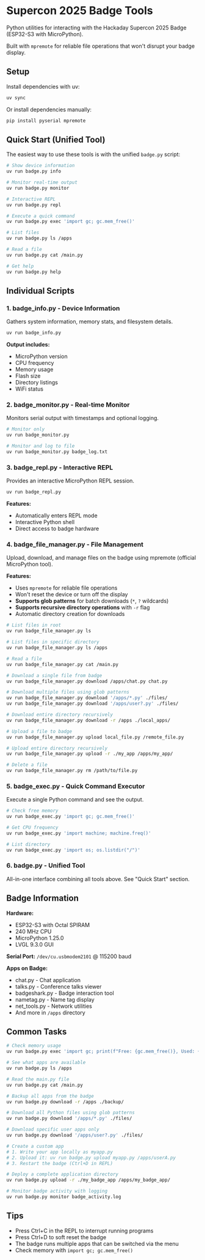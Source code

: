 # Supercon 2025 Badge Tools

Python utilities for interacting with the Hackaday Supercon 2025 Badge (ESP32-S3 with MicroPython).

Built with `mpremote` for reliable file operations that won't disrupt your badge display.

## Setup

Install dependencies with uv:
```bash
uv sync
```

Or install dependencies manually:
```bash
pip install pyserial mpremote
```

## Quick Start (Unified Tool)

The easiest way to use these tools is with the unified `badge.py` script:

```bash
# Show device information
uv run badge.py info

# Monitor real-time output
uv run badge.py monitor

# Interactive REPL
uv run badge.py repl

# Execute a quick command
uv run badge.py exec 'import gc; gc.mem_free()'

# List files
uv run badge.py ls /apps

# Read a file
uv run badge.py cat /main.py

# Get help
uv run badge.py help
```

## Individual Scripts

### 1. badge_info.py - Device Information
Gathers system information, memory stats, and filesystem details.

```bash
uv run badge_info.py
```

**Output includes:**
- MicroPython version
- CPU frequency
- Memory usage
- Flash size
- Directory listings
- WiFi status

### 2. badge_monitor.py - Real-time Monitor
Monitors serial output with timestamps and optional logging.

```bash
# Monitor only
uv run badge_monitor.py

# Monitor and log to file
uv run badge_monitor.py badge_log.txt
```

### 3. badge_repl.py - Interactive REPL
Provides an interactive MicroPython REPL session.

```bash
uv run badge_repl.py
```

**Features:**
- Automatically enters REPL mode
- Interactive Python shell
- Direct access to badge hardware

### 4. badge_file_manager.py - File Management
Upload, download, and manage files on the badge using mpremote (official MicroPython tool).

**Features:**
- Uses `mpremote` for reliable file operations
- Won't reset the device or turn off the display
- **Supports glob patterns** for batch downloads (`*`, `?` wildcards)
- **Supports recursive directory operations** with `-r` flag
- Automatic directory creation for downloads

```bash
# List files in root
uv run badge_file_manager.py ls

# List files in specific directory
uv run badge_file_manager.py ls /apps

# Read a file
uv run badge_file_manager.py cat /main.py

# Download a single file from badge
uv run badge_file_manager.py download /apps/chat.py chat.py

# Download multiple files using glob patterns
uv run badge_file_manager.py download '/apps/*.py' ./files/
uv run badge_file_manager.py download '/apps/user?.py' ./files/

# Download entire directory recursively
uv run badge_file_manager.py download -r /apps ./local_apps/

# Upload a file to badge
uv run badge_file_manager.py upload local_file.py /remote_file.py

# Upload entire directory recursively
uv run badge_file_manager.py upload -r ./my_app /apps/my_app/

# Delete a file
uv run badge_file_manager.py rm /path/to/file.py
```

### 5. badge_exec.py - Quick Command Executor
Execute a single Python command and see the output.

```bash
# Check free memory
uv run badge_exec.py 'import gc; gc.mem_free()'

# Get CPU frequency
uv run badge_exec.py 'import machine; machine.freq()'

# List directory
uv run badge_exec.py 'import os; os.listdir("/")'
```

### 6. badge.py - Unified Tool
All-in-one interface combining all tools above. See "Quick Start" section.

## Badge Information

**Hardware:**
- ESP32-S3 with Octal SPIRAM
- 240 MHz CPU
- MicroPython 1.25.0
- LVGL 9.3.0 GUI

**Serial Port:** `/dev/cu.usbmodem2101` @ 115200 baud

**Apps on Badge:**
- chat.py - Chat application
- talks.py - Conference talks viewer
- badgeshark.py - Badge interaction tool
- nametag.py - Name tag display
- net_tools.py - Network utilities
- And more in `/apps` directory

## Common Tasks

```bash
# Check memory usage
uv run badge.py exec 'import gc; print(f"Free: {gc.mem_free()}, Used: {gc.mem_alloc()}")'

# See what apps are available
uv run badge.py ls /apps

# Read the main.py file
uv run badge.py cat /main.py

# Backup all apps from the badge
uv run badge.py download -r /apps ./backup/

# Download all Python files using glob patterns
uv run badge.py download '/apps/*.py' ./files/

# Download specific user apps only
uv run badge.py download '/apps/user?.py' ./files/

# Create a custom app
# 1. Write your app locally as myapp.py
# 2. Upload it: uv run badge.py upload myapp.py /apps/userA.py
# 3. Restart the badge (Ctrl+D in REPL)

# Deploy a complete application directory
uv run badge.py upload -r ./my_badge_app /apps/my_badge_app/

# Monitor badge activity with logging
uv run badge.py monitor badge_activity.log
```

## Tips

- Press Ctrl+C in the REPL to interrupt running programs
- Press Ctrl+D to soft reset the badge
- The badge runs multiple apps that can be switched via the menu
- Check memory with `import gc; gc.mem_free()`
